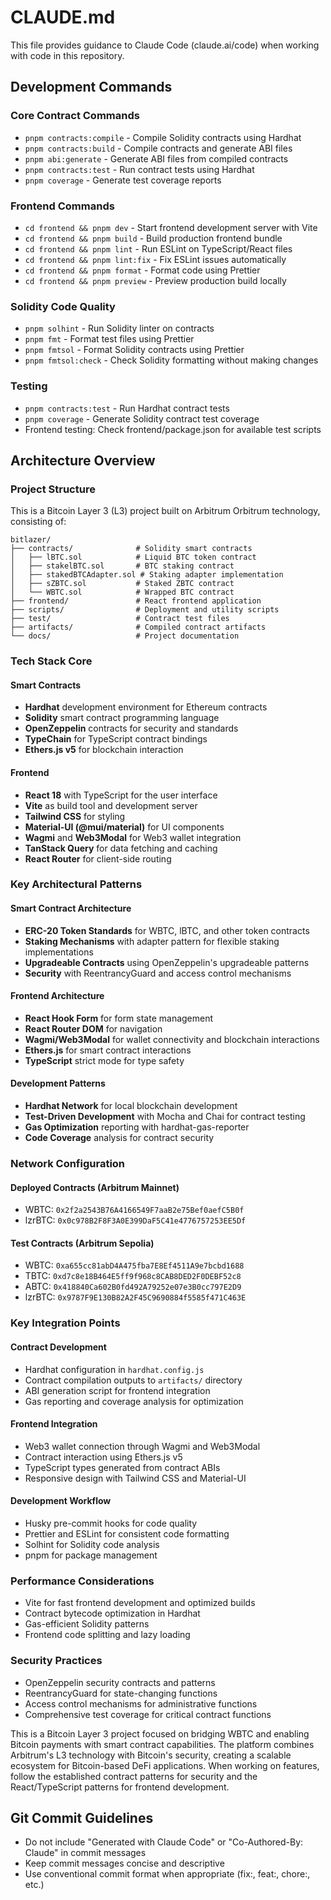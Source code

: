 # CLAUDE.md

This file provides guidance to Claude Code (claude.ai/code) when working with code in this repository.

## Development Commands

### Core Contract Commands
- `pnpm contracts:compile` - Compile Solidity contracts using Hardhat
- `pnpm contracts:build` - Compile contracts and generate ABI files
- `pnpm abi:generate` - Generate ABI files from compiled contracts
- `pnpm contracts:test` - Run contract tests using Hardhat
- `pnpm coverage` - Generate test coverage reports

### Frontend Commands
- `cd frontend && pnpm dev` - Start frontend development server with Vite
- `cd frontend && pnpm build` - Build production frontend bundle
- `cd frontend && pnpm lint` - Run ESLint on TypeScript/React files
- `cd frontend && pnpm lint:fix` - Fix ESLint issues automatically
- `cd frontend && pnpm format` - Format code using Prettier
- `cd frontend && pnpm preview` - Preview production build locally

### Solidity Code Quality
- `pnpm solhint` - Run Solidity linter on contracts
- `pnpm fmt` - Format test files using Prettier
- `pnpm fmtsol` - Format Solidity contracts using Prettier
- `pnpm fmtsol:check` - Check Solidity formatting without making changes

### Testing
- `pnpm contracts:test` - Run Hardhat contract tests
- `pnpm coverage` - Generate Solidity contract test coverage
- Frontend testing: Check frontend/package.json for available test scripts

## Architecture Overview

### Project Structure
This is a Bitcoin Layer 3 (L3) project built on Arbitrum Orbitrum technology, consisting of:

```
bitlazer/
├── contracts/              # Solidity smart contracts
│   ├── lBTC.sol            # Liquid BTC token contract
│   ├── stakelBTC.sol       # BTC staking contract
│   ├── stakedBTCAdapter.sol # Staking adapter implementation
│   ├── sZBTC.sol           # Staked ZBTC contract
│   └── WBTC.sol            # Wrapped BTC contract
├── frontend/               # React frontend application
├── scripts/                # Deployment and utility scripts
├── test/                   # Contract test files
├── artifacts/              # Compiled contract artifacts
└── docs/                   # Project documentation
```

### Tech Stack Core

#### Smart Contracts
- **Hardhat** development environment for Ethereum contracts
- **Solidity** smart contract programming language
- **OpenZeppelin** contracts for security and standards
- **TypeChain** for TypeScript contract bindings
- **Ethers.js v5** for blockchain interaction

#### Frontend
- **React 18** with TypeScript for the user interface
- **Vite** as build tool and development server
- **Tailwind CSS** for styling
- **Material-UI (@mui/material)** for UI components
- **Wagmi** and **Web3Modal** for Web3 wallet integration
- **TanStack Query** for data fetching and caching
- **React Router** for client-side routing

### Key Architectural Patterns

#### Smart Contract Architecture
- **ERC-20 Token Standards** for WBTC, lBTC, and other token contracts
- **Staking Mechanisms** with adapter pattern for flexible staking implementations
- **Upgradeable Contracts** using OpenZeppelin's upgradeable patterns
- **Security** with ReentrancyGuard and access control mechanisms

#### Frontend Architecture
- **React Hook Form** for form state management
- **React Router DOM** for navigation
- **Wagmi/Web3Modal** for wallet connectivity and blockchain interactions
- **Ethers.js** for smart contract interactions
- **TypeScript** strict mode for type safety

#### Development Patterns
- **Hardhat Network** for local blockchain development
- **Test-Driven Development** with Mocha and Chai for contract testing
- **Gas Optimization** reporting with hardhat-gas-reporter
- **Code Coverage** analysis for contract security

### Network Configuration

#### Deployed Contracts (Arbitrum Mainnet)
- WBTC: `0x2f2a2543B76A4166549F7aaB2e75Bef0aefC5B0f`
- lzrBTC: `0x0c978B2F8F3A0E399DaF5C41e4776757253EE5Df`

#### Test Contracts (Arbitrum Sepolia)
- WBTC: `0xa655cc81abD4A475fba7E8Ef4511A9e7bcbd1688`
- TBTC: `0xd7c8e18B464E5ff9f968c8CAB8DED2F0DEBF52c8`
- ABTC: `0x418840Ca602B0fd492A79252e07e3B0cc797E2D9`
- lzrBTC: `0x9787F9E130B82A2F45C9690884f5585f471C463E`

### Key Integration Points

#### Contract Development
- Hardhat configuration in `hardhat.config.js`
- Contract compilation outputs to `artifacts/` directory
- ABI generation script for frontend integration
- Gas reporting and coverage analysis for optimization

#### Frontend Integration
- Web3 wallet connection through Wagmi and Web3Modal
- Contract interaction using Ethers.js v5
- TypeScript types generated from contract ABIs
- Responsive design with Tailwind CSS and Material-UI

#### Development Workflow
- Husky pre-commit hooks for code quality
- Prettier and ESLint for consistent code formatting
- Solhint for Solidity code analysis
- pnpm for package management

### Performance Considerations
- Vite for fast frontend development and optimized builds
- Contract bytecode optimization in Hardhat
- Gas-efficient Solidity patterns
- Frontend code splitting and lazy loading

### Security Practices
- OpenZeppelin security contracts and patterns
- ReentrancyGuard for state-changing functions
- Access control mechanisms for administrative functions
- Comprehensive test coverage for critical contract functions

This is a Bitcoin Layer 3 project focused on bridging WBTC and enabling Bitcoin payments with smart contract capabilities. The platform combines Arbitrum's L3 technology with Bitcoin's security, creating a scalable ecosystem for Bitcoin-based DeFi applications. When working on features, follow the established contract patterns for security and the React/TypeScript patterns for frontend development.

## Git Commit Guidelines

- Do not include "Generated with Claude Code" or "Co-Authored-By: Claude" in commit messages  
- Keep commit messages concise and descriptive
- Use conventional commit format when appropriate (fix:, feat:, chore:, etc.)